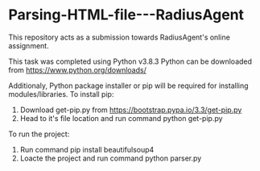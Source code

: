 # Parsing-HTML-file---RadiusAgent
This repository acts as a submission towards RadiusAgent's online assignment.

This task was completed using Python v3.8.3
Python can be downloaded from https://www.python.org/downloads/

Additionaly, Python package installer or pip will be required for installing modules/libraries.
To install pip:
1) Download get-pip.py from https://bootstrap.pypa.io/3.3/get-pip.py
2) Head to it's file location and run command python get-pip.py

To run the project:
1) Run command pip install beautifulsoup4
2) Loacte the project and run command python parser.py
